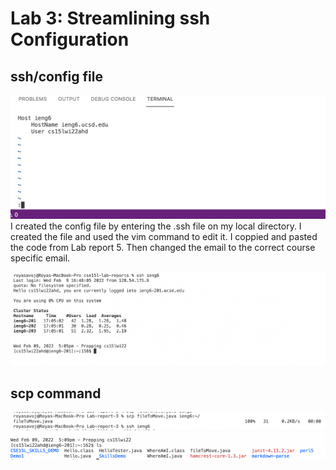 # Lab 3: Streamlining ssh Configuration
## ssh/config file
![image](SSHConfigFile.png)
I created the config file by entering the \.ssh file on my local directory. I created the file and used the vim command to edit it. I coppied and pasted the code from Lab report 5. Then changed the email to the correct course specific email.

![image](sshLoginShortCut.png)
## scp command 
![image](scpcommand.png)
![image](fileAdded.png)
